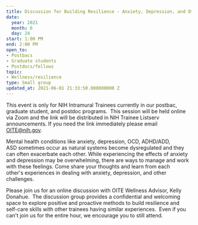 ```yaml
---
title: Discussion for Building Resilience - Anxiety, Depression, and Other Challenges
date:
  year: 2021
  month: 6
  day: 24
start: 1:00 PM
end: 2:00 PM
open_to:
- Postbacs
- Graduate students
- Postdocs/fellows
topic:
- Wellness/resilience
type: Small group
updated_at: 2021-06-01 21:33:50.000000000 Z
---
```

This event is only for NIH Intramural Trainees currently in our postbac,
graduate student, and postdoc programs.  This session will be held
online via Zoom and the link will be distributed in NIH Trainee Listserv
announcements. If you need the link immediately please email
OITE@nih.gov. 

Mental health conditions like anxiety, depression, OCD, ADHD/ADD,
ASD sometimes occur as natural systems become dysregulated and they can
often exacerbate each other. While experiencing the effects of anxiety
and depression may be overwhelming, there are ways to manage and work
with these feelings. Come share your thoughts and learn from each
other's experiences in dealing with anxiety, depression, and other
challenges. 

Please join us for an online discussion with OITE Wellness Advisor,
Kelly Donahue.  The discussion group provides a confidential and
welcoming space to explore positive and proactive methods to build
resilience and self-care skills with other trainees having similar
experiences.  Even if you can\'t join us for the entire hour, we
encourage you to still attend.  

 

 
